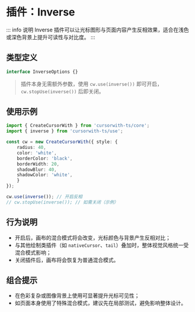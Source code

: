 # 插件：Inverse

::: info 说明
Inverse 插件可以让光标图形与页面内容产生反相效果，适合在浅色或深色背景上提升可读性与对比度。
:::

## 类型定义

```ts
interface InverseOptions {}
```

> 插件本身无需额外参数，使用 `cw.use(inverse())` 即可开启， `cw.stopUse(inverse())` 后即关闭。

## 使用示例

```ts
import { CreateCursorWith } from 'cursorwith-ts/core';
import { inverse } from 'cursorwith-ts/use';

const cw = new CreateCursorWith({ style: {
    radius: 40,
    color: 'white',
    borderColor: 'black',
    borderWidth: 20,
    shadowBlur: 40,
    shadowColor: 'white',
    } 
});

cw.use(inverse()); // 开启反相
// cw.stopUse(inverse()); // 如需关闭（示例）
```
<script setup>
import InverseDemo from '../../../components/InverseDemo.vue'
</script>

<ClientOnly>
  <InverseDemo />
</ClientOnly>





## 行为说明

- 开启后，画布的混合模式将会改变，光标颜色与背景产生反相对比；
- 与其他绘制类插件（如 `nativeCursor`、`tail`）叠加时，整体视觉风格统一受混合模式影响；
- 关闭插件后，画布将会恢复为普通混合模式。

## 组合提示

- 在色彩复杂或图像背景上使用可显著提升光标可见性；
- 如页面本身使用了特殊混合模式，建议先在局部测试，避免影响整体设计。
